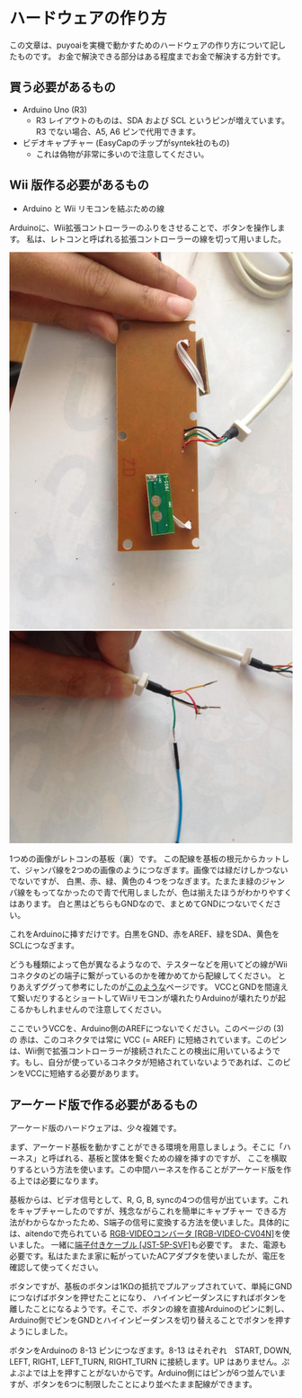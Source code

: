 # ハードウェアの作り方

この文章は、puyoaiを実機で動かすためのハードウェアの作り方について記したものです。
お金で解決できる部分はある程度までお金で解決する方針です。

## 買う必要があるもの

- Arduino Uno (R3)
  - R3 レイアウトのものは、SDA および SCL というピンが増えています。R3 でない場合、A5, A6 ピンで代用できます。
- ビデオキャプチャー (EasyCapのチップがsyntek社のもの)
  - これは偽物が非常に多いので注意してください。

## Wii 版作る必要があるもの

- Arduino と Wii リモコンを結ぶための線

Arduinoに、Wii拡張コントローラーのふりをさせることで、ボタンを操作します。
私は、レトコンと呼ばれる拡張コントローラーの線を切って用いました。

![controller-1.jpg](controller-1.jpg)
![controller-2.jpg](controller-2.jpg)

1つめの画像がレトコンの基板（裏）です。
この配線を基板の根元からカットして、ジャンパ線を2つめの画像のようにつなぎます。画像では緑だけしかつないでないですが、
白黒、赤、緑、黄色の４つをつなぎます。たまたま緑のジャンパ線をもってなかったので青で代用しましたが、色は揃えたほうがわかりやすくはあります。
白と黒はどちらもGNDなので、まとめてGNDにつないでください。

これをArduinoに挿すだけです。白黒をGND、赤をAREF、緑をSDA、黄色をSCLにつなぎます。

どうも種類によって色が異なるようなので、テスターなどを用いてどの線がWiiコネクタのどの端子に繋がっているのかを確かめてから配線してください。
とりあえずググって参考にしたのが[このような](http://blog.goo.ne.jp/silvernetworks/e/e8dcfa440c54e03812a23e02748c6b4d)ページです。
VCCとGNDを間違えて繋いだりするとショートしてWiiリモコンが壊れたりArduinoが壊れたりが起こるかもしれませんので注意してください。

ここでいうVCCを、Arduino側のAREFにつないでください。このページの (3) の 赤は、このコネクタでは常に VCC (= AREF) に短絡されています。このピンは、Wii側で拡張コントローラーが接続されたことの検出に用いているようです。もし、自分が使っているコネクタが短絡されていないようであれば、このピンをVCCに短絡する必要があります。

## アーケード版で作る必要があるもの

アーケード版のハードウェアは、少々複雑です。

まず、アーケード基板を動かすことができる環境を用意しましょう。そこに「ハーネス」と呼ばれる、基板と筐体を繋ぐための線を挿すのですが、
ここを横取りするという方法を使います。この中間ハーネスを作ることがアーケード版を作る上では必要になります。

基板からは、ビデオ信号として、R, G, B, syncの4つの信号が出ています。これをキャプチャーしたのですが、残念ながらこれを簡単にキャプチャー
できる方法がわからなかったため、S端子の信号に変換する方法を使いました。具体的には、aitendoで売られている
[RGB-VIDEOコンバータ [RGB-VIDEO-CV04N]](http://www.aitendo.com/product/2126)を使いました。
一緒に[端子付きケーブル [JST-5P-SVF]](http://www.aitendo.com/product/1464)も必要です。
また、電源も必要です。私はたまたま家に転がっていたACアダプタを使いましたが、電圧を確認して使ってください。

ボタンですが、基板のボタンは1KΩの抵抗でプルアップされていて、単純にGNDにつなげばボタンを押せたことになり、
ハイインピーダンスにすればボタンを離したことになるようです。そこで、ボタンの線を直接Arduinoのピンに刺し、
Arduino側でピンをGNDとハイインピーダンスを切り替えることでボタンを押すようにしました。

ボタンをArduinoの 8-13 ピンにつなぎます。8-13 はそれぞれ　START, DOWN, LEFT, RIGHT, LEFT_TURN, RIGHT_TURN に接続します。UP はありません。ぷよぷよでは上を押すことがないからです。Arduino側にはピンが6つ並んでいますが、ボタンを6つに制限したことにより並べたまま配線ができます。
